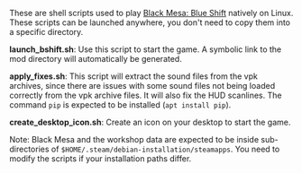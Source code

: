 These are shell scripts used to play [Black Mesa: Blue Shift](https://steamcommunity.com/sharedfiles/filedetails/?id=2424633574)
natively on Linux.
These scripts can be launched anywhere, you don't need to copy them into a specific directory.

__launch_bshift.sh__: Use this script to start the game.
A symbolic link to the mod directory will automatically be generated.

__apply_fixes.sh__:
This script will extract the sound files from the vpk
archives, since there are issues with some sound files
not being loaded correctly from the vpk archive files.
It will also fix the HUD scanlines.
The command `pip` is expected to be installed (`apt install pip`).

__create_desktop_icon.sh__:
Create an icon on your desktop to start the game.

Note: Black Mesa and the workshop data are expected to be inside sub-directories of
`$HOME/.steam/debian-installation/steamapps`.
You need to modify the scripts if your installation paths differ.
